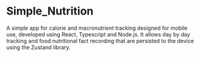# Simple_Nutrition

A simple app for calorie and macronutrient tracking designed for mobile use, developed using React, Typescript and Node.js.
It allows day by day tracking and food nutritional fact recording that are persisted to the device using the Zustand library.
